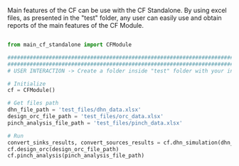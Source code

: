 Main features of the CF can be use with the CF Standalone.
By using excel files, as presented in the "test" folder, any user can easily use and obtain reports of the main features of the CF Module.

```python

from main_cf_standalone import CFModule

#############################################################################################
#############################################################################################
# USER INTERACTION -> Create a folder inside "test" folder with your input data

# Initialize
cf = CFModule()

# Get files path
dhn_file_path = 'test_files/dhn_data.xlsx'
design_orc_file_path = 'test_files/orc_data.xlsx'
pinch_analysis_file_path = 'test_files/pinch_data.xlsx'

# Run
convert_sinks_results, convert_sources_results = cf.dhn_simulation(dhn_file_path, grid_supply_temperature=80, grid_return_temperature=40)
cf.design_orc(design_orc_file_path)
cf.pinch_analysis(pinch_analysis_file_path)

```
